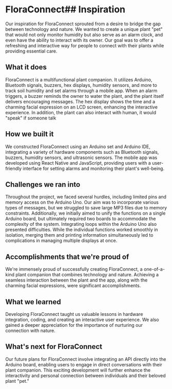 # FloraConnect## Inspiration

Our inspiration for FloraConnect sprouted from a desire to bridge the gap between technology and nature. We wanted to create a unique plant "pet" that would not only monitor humidity but also serve as an alarm clock, and even have the ability to interact with its owner. Our goal was to offer a refreshing and interactive way for people to connect with their plants while providing essential care.

## What it does

FloraConnect is a multifunctional plant companion. It utilizes Arduino, Bluetooth signals, buzzers, hex displays, humidity sensors, and more to track soil humidity and set alarms through a mobile app. When an alarm triggers, a buzzer reminds the owner to water the plant, and the plant itself delivers encouraging messages. The hex display shows the time and a charming facial expression on an LCD screen, enhancing the interactive experience. In addition, the plant can also interact with human, it would "speak" if someone talk 

## How we built it

We constructed FloraConnect using an Arduino set and Arduino IDE, integrating a variety of hardware components such as Bluetooth signals, buzzers, humidity sensors, and ultrasonic sensors. The mobile app was developed using React Native and JavaScript, providing users with a user-friendly interface for setting alarms and monitoring their plant's well-being.

## Challenges we ran into

Throughout the project, we faced several hurdles, including limited pins and memory access on the Arduino Uno. Our aim was to incorporate various types of messages, but we struggled to save large MP3 files due to memory constraints. Additionally, we initially aimed to unify the functions on a single Arduino board, but ultimately required two boards to accommodate the complexity of the system. Integrating loops within the Arduino Uno also presented difficulties. While the individual functions worked smoothly in isolation, merging them and printing information simultaneously led to complications in managing multiple displays at once.

## Accomplishments that we're proud of

We're immensely proud of successfully creating FloraConnect, a one-of-a-kind plant companion that combines technology and nature. Achieving a seamless interaction between the plant and the app, along with the charming facial expressions, were significant accomplishments.

## What we learned

Developing FloraConnect taught us valuable lessons in hardware integration, coding, and creating an interactive user experience. We also gained a deeper appreciation for the importance of nurturing our connection with nature.

## What's next for FloraConnect

Our future plans for FloraConnect involve integrating an API directly into the Arduino board, enabling users to engage in direct conversations with their plant companion. This exciting development will further enhance the interactivity and personal connection between individuals and their beloved plant "pet."
